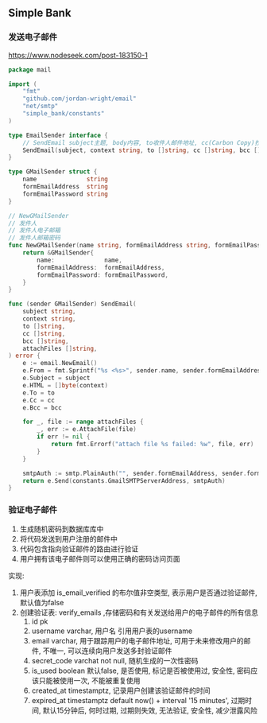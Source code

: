 ## Simple Bank

### 发送电子邮件
https://www.nodeseek.com/post-183150-1

```go
package mail

import (
	"fmt"
	"github.com/jordan-wright/email"
	"net/smtp"
	"simple_bank/constants"
)

type EmailSender interface {
	// SendEmail subject主题, body内容, to收件人邮件地址, cc(Carbon Copy)抄送人邮件地址, bcc(Blind Carbon Copy)密件抄送人邮件地址 attachFiles附件
	SendEmail(subject, context string, to []string, cc []string, bcc []string, attachFiles []string) error
}

type GMailSender struct {
	name              string
	formEmailAddress  string
	formEmailPassword string
}

// NewGMailSender
// 发件人
// 发件人电子邮箱
// 发件人邮箱密码
func NewGMailSender(name string, formEmailAddress string, formEmailPassword string) EmailSender {
	return &GMailSender{
		name:              name,
		formEmailAddress:  formEmailAddress,
		formEmailPassword: formEmailPassword,
	}
}

func (sender GMailSender) SendEmail(
	subject string,
	context string,
	to []string,
	cc []string,
	bcc []string,
	attachFiles []string,
) error {
	e := email.NewEmail()
	e.From = fmt.Sprintf("%s <%s>", sender.name, sender.formEmailAddress)
	e.Subject = subject
	e.HTML = []byte(context)
	e.To = to
	e.Cc = cc
	e.Bcc = bcc

	for _, file := range attachFiles {
		_, err := e.AttachFile(file)
		if err != nil {
			return fmt.Errorf("attach file %s failed: %w", file, err)
		}
	}

	smtpAuth := smtp.PlainAuth("", sender.formEmailAddress, sender.formEmailPassword, constants.GmailSMTPAuthHost)
	return e.Send(constants.GmailSMTPServerAddress, smtpAuth)
}

```

### 验证电子邮件
1. 生成随机密码到数据库库中
2. 将代码发送到用户注册的邮件中
3. 代码包含指向验证邮件的路由进行验证
4. 用户拥有该电子邮件则可以使用正确的密码访问页面

实现:
1. 用户表添加 is_email_verified 的布尔值非空类型, 表示用户是否通过验证邮件, 默认值为false
2. 创建验证表: verify_emails ,存储密码和有关发送给用户的电子邮件的所有信息
   1. id pk
   2. username varchar, 用户名 引用用户表的username
   3. email varchar, 用于跟踪用户的电子邮件地址, 可用于未来修改用户的邮件, 不唯一, 可以连续向用户发送多封验证邮件
   4. secret_code varchat not null, 随机生成的一次性密码
   5. is_used boolean 默认false, 是否使用, 标记是否被使用过, 安全性, 密码应该只能被使用一次, 不能被重复使用
   6. created_at timestamptz, 记录用户创建该验证邮件的时间
   7. expired_at timestamptz default now() + interval '15 minutes', 过期时间, 默认15分钟后, 何时过期, 过期则失效, 无法验证, 安全性, 减少泄露风险 
